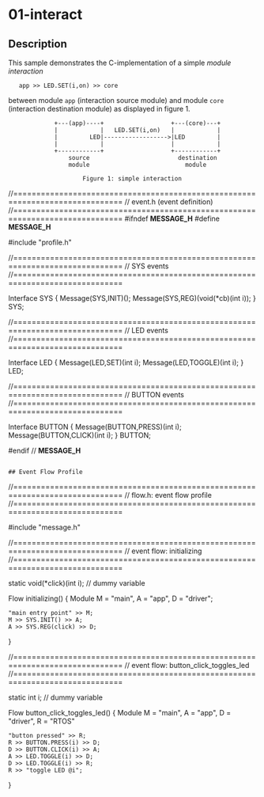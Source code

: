 # 01-interact

## Description

This sample demonstrates the C-implementation of a simple *module interaction*

```
   app >> LED.SET(i,on) >> core
```

between module `app` (interaction source module) and module `core` (interaction
destination module) as displayed in figure 1.

```
             +---(app)----+                   +---(core)---+
             |            |   LED.SET(i,on)   |            |
             |         LED|------------------>|LED         |
             |            |                   |            |
             +------------+                   +------------+
                 source                         destination
                 module                           module

                     Figure 1: simple interaction
```

//==============================================================================
// event.h (event definition)
//==============================================================================
#ifndef __MESSAGE_H__
#define __MESSAGE_H__

  #include "profile.h"

//==============================================================================
// SYS events
//==============================================================================

  Interface SYS
  {
    Message(SYS,INIT)();
    Message(SYS,REG)(void(*cb)(int i));
  } SYS;

//==============================================================================
// LED events
//==============================================================================

  Interface LED
  {
    Message(LED,SET)(int i);
    Message(LED,TOGGLE)(int i);
  } LED;

//==============================================================================
// BUTTON events
//==============================================================================

  Interface BUTTON
  {
    Message(BUTTON,PRESS)(int i);
    Message(BUTTON,CLICK)(int i);
  } BUTTON;

#endif // __MESSAGE_H__
```

## Event Flow Profile

```
//==============================================================================
// flow.h: event flow profile
//==============================================================================

  #include "message.h"

//==============================================================================
// event flow: initializing
//==============================================================================

  static void(*click)(int i);  // dummy variable

  Flow initializing()
  {
    Module M = "main", A = "app", D = "driver";

    "main entry point" >> M;
    M >> SYS.INIT() >> A;
    A >> SYS.REG(click) >> D;
  }

//==============================================================================
// event flow: button_click_toggles_led
//==============================================================================

  static int i;                        // dummy variable

  Flow button_click_toggles_led()
  {
    Module M = "main", A = "app", D = "driver", R = "RTOS"

    "button pressed" >> R;
    R >> BUTTON.PRESS(i) >> D;
    D >> BUTTON.CLICK(i) >> A;
    A >> LED.TOGGLE(i) >> D;
    D >> LED.TOGGLE(i) >> R;
    R >> "toggle LED @i";
  }
```
